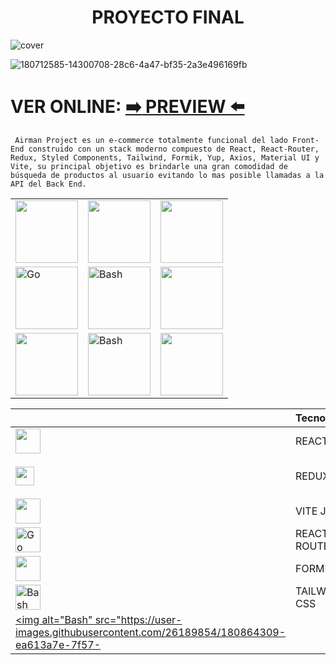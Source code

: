 
<div align="center">
  <h1>
     PROYECTO FINAL
  </h1> 
</div>

![cover](https://user-images.githubusercontent.com/26189854/178131852-adaad2a1-62bd-412c-8f60-a6c8c29c6c1c.png)

![180712585-14300708-28c6-4a47-bf35-2a3e496169fb](https://user-images.githubusercontent.com/26189854/180832395-d0bd4d8f-cb59-4153-aa30-74280abd6fba.png)





# VER ONLINE: [:arrow_right: PREVIEW :arrow_left:](https://airman-project.vercel.app/) 

  
  
` 
Airman Project es un e-commerce totalmente funcional del lado Front-End construido con un stack moderno compuesto de React, React-Router, Redux, Styled Components, Tailwind, Formik, Yup, Axios, Material UI y Vite, su principal objetivo es brindarle una gran comodidad de búsqueda de productos al usuario evitando lo mas posible llamadas a la API del Back End.
`






<table align="center">
  
  </tr>
    <td>
      <a href="#">
        <img alt="" src="https://user-images.githubusercontent.com/26189854/180860461-015065da-4aed-4491-86e2-cbf16e2c996c.svg" width="100">
      </a>
    </td>
    <td>
      <a href="#">
        <img alt="" src="https://user-images.githubusercontent.com/26189854/180860987-7e9f638f-c4b4-435b-b5af-497c9594472b.png" width="100">
      </a>
    </td>
     <td>
      <a href="#">
        <img alt="" src="https://user-images.githubusercontent.com/26189854/180861521-b0d0e533-b1c4-4f09-8b35-c79bd1d1ceda.svg" width="100">
      </a>
    </td>
    </td>
      
  </tr>
  
  </tr>
    <td>
      <a href="#">
        <img alt="Go" src="https://user-images.githubusercontent.com/26189854/180863367-351a4fba-cbe0-467d-90ba-0a07bd3c7411.svg" width="100">
      </a>
    </td>
    <td>
      <a href="#">
        <img alt="Bash" src="https://upload.wikimedia.org/wikipedia/commons/d/d5/Tailwind_CSS_Logo.svg" width="100">
      </a>
    </td>
     <td>
      <a href="#">
        <img alt="" src="https://logovtor.com/wp-content/uploads/2020/10/vercel-inc-logo-vector.png" width="100">
      </a>
    </td>
    </td>
       
  </tr>
  
  </tr>
    <td>
      <a href="#">
        <img alt="" src="https://user-images.githubusercontent.com/26189854/180864034-fc6f7415-38a9-4358-9a75-6e514a7e5993.png" width="100">
      </a>
    </td>
    <td>
      <a href="#">
        <img alt="Bash" src="https://user-images.githubusercontent.com/26189854/180864309-ea613a7e-7f57-46d3-95f1-b7a852ab789b.svg" width="100">
      </a>
    </td>
     <td>
      <a href="#">
        <img alt="" src="https://user-images.githubusercontent.com/26189854/180871523-21bbaa4b-fafe-403a-ba9e-d6cd9585ba29.png" width="100">
      </a>
    </td>
    </td>
       
  </tr>
  
</table>


<div align="center">
  
| |Tecnologia   | URL |  Descripcion   |
|-----------|------|---------------------------------------------------|------|
|<a href="#"> <img alt="" src="https://user-images.githubusercontent.com/26189854/180860461-015065da-4aed-4491-86e2-cbf16e2c996c.svg" width="40"></a>|REACT|https://es.reactjs.org/| Escrito en React    |
|<a href="#"><img alt="" src="https://user-images.githubusercontent.com/26189854/180860987-7e9f638f-c4b4-435b-b5af-497c9594472b.png" width="30"></a>|REDUX |https://redux.js.org/  | Manejador de estado Global   |
|<a href="#"><img alt="" src="https://user-images.githubusercontent.com/26189854/180861521-b0d0e533-b1c4-4f09-8b35-c79bd1d1ceda.svg" width="40"></a>   |VITE JS |https://vitejs.dev/ | Bundler utilizado  |
|<a href="#"><img alt="Go" src="https://user-images.githubusercontent.com/26189854/180863367-351a4fba-cbe0-467d-90ba-0a07bd3c7411.svg" width="40"></a> |REACT ROUTER|https://reactrouter.com/| Manejador de rutas |
| <a href="#"><img alt="" src="https://user-images.githubusercontent.com/26189854/180864034-fc6f7415-38a9-4358-9a75-6e514a7e5993.png" width="40"></a> |FORMIK| https://formik.org/ |Manejo de formularios |
|<a href="#"><img alt="Bash" src="https://upload.wikimedia.org/wikipedia/commons/d/d5/Tailwind_CSS_Logo.svg" width="40"></a> |TAILWIND CSS| https://tailwindcss.com/ | Framework UI CSS |
|<a href="#"><img alt="Bash" src="https://user-images.githubusercontent.com/26189854/180864309-ea613a7e-7f57-
